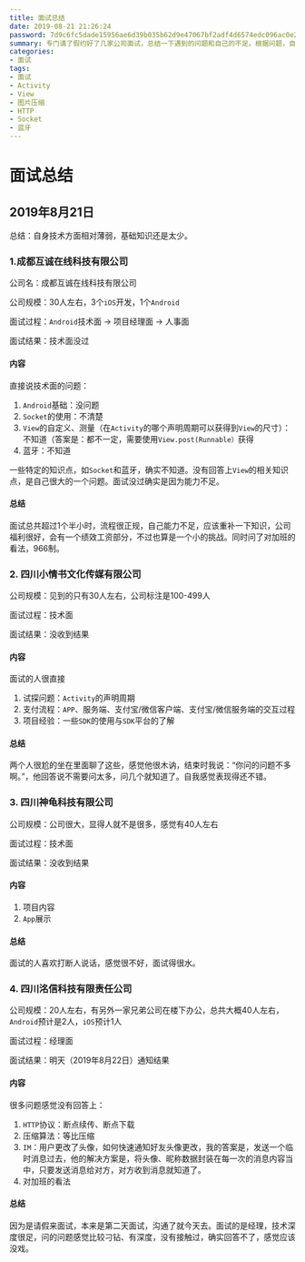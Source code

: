 ```yaml
---
title: 面试总结
date: 2019-08-21 21:26:24
password: 7d9c6fc5dade15956ae6d39b035b62d9e47067bf2adf4d6574edc096ac0e2acb
summary: 专门请了假约好了几家公司面试，总结一下遇到的问题和自己的不足。根据问题，自我定目标，再深入学习。
categories:
- 面试
tags:
- 面试
- Activity
- View
- 图片压缩
- HTTP
- Socket
- 蓝牙
---
```


# 面试总结

## 2019年8月21日

总结：自身技术方面相对薄弱，基础知识还是太少。

### 1.成都互诚在线科技有限公司

公司名：成都互诚在线科技有限公司

公司规模：30人左右，3个`iOS`开发，1个`Android`

面试过程：`Android`技术面 -> 项目经理面 -> 人事面

面试结果：技术面没过

#### 内容

直接说技术面的问题：

1. `Android`基础：没问题
2. `Socket`的使用：不清楚
3. `View`的自定义、测量（在`Activity`的哪个声明周期可以获得到`View`的尺寸）：不知道（答案是：都不一定，需要使用`View.post(Runnable）`获得
4. 蓝牙：不知道

一些特定的知识点，如`Socket`和蓝牙，确实不知道。没有回答上`View`的相关知识点，是自己很大的一个问题。面试没过确实是因为能力不足。

#### 总结

面试总共超过1个半小时，流程很正规，自己能力不足，应该重补一下知识，公司福利很好，会有一个绩效工资部分，不过也算是一个小的挑战。同时问了对加班的看法，966制。

### 2. 四川小情书文化传媒有限公司

公司规模：见到的只有30人左右，公司标注是100-499人

面试过程：技术面

面试结果：没收到结果

#### 内容

面试的人很直接

1. 试探问题：`Activity`的声明周期
2. 支付流程：`APP`、服务端、支付宝/微信客户端、支付宝/微信服务端的交互过程
3. 项目经验：一些`SDK`的使用与`SDK`平台的了解

#### 总结

两个人很尬的坐在里面聊了这些，感觉他很木讷，结束时我说：“你问的问题不多啊。”，他回答说不需要问太多，问几个就知道了。自我感觉表现得还不错。

### 3. 四川神龟科技有限公司

公司规模：公司很大，显得人就不是很多，感觉有40人左右

面试过程：技术面

面试结果：没收到结果

#### 内容

1. 项目内容
2. `App`展示

#### 总结

面试的人喜欢打断人说话，感觉很不好，面试得很水。

### 4. 四川洺信科技有限责任公司

公司规模：20人左右，有另外一家兄弟公司在楼下办公，总共大概40人左右，`Android`预计是2人，`iOS`预计1人

面试过程：经理面

面试结果：明天（2019年8月22日）通知结果

#### 内容

很多问题感觉没有回答上：

1. `HTTP`协议：断点续传、断点下载
2. 压缩算法：等比压缩
3. `IM`：用户更改了头像，如何快速通知好友头像更改，我的答案是，发送一个临时消息过去，他的解决方案是，将头像、昵称数据封装在每一次的消息内容当中，只要发送消息给对方，对方收到消息就知道了。
4. 对加班的看法

#### 总结

因为是请假来面试，本来是第二天面试，沟通了就今天去。面试的是经理，技术深度很足，问的问题感觉比较刁钻、有深度，没有接触过，确实回答不了，感觉应该没戏。